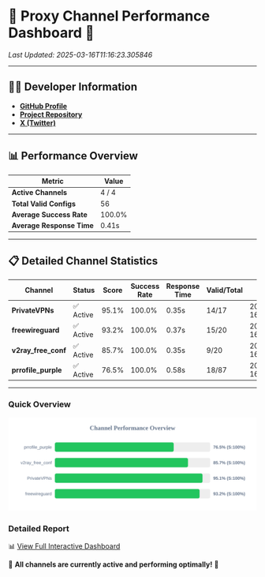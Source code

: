 # 🌟 Proxy Channel Performance Dashboard 🌟

_Last Updated: 2025-03-16T11:16:23.305846_

---

## 👩‍💻 Developer Information

- **[GitHub Profile](https://github.com/4n0nymou3)**  
- **[Project Repository](https://github.com/4n0nymou3/multi-proxy-config-fetcher)**  
- **[X (Twitter)](https://x.com/4n0nymou3)**  

---

## 📊 Performance Overview

| Metric                | Value       |
|-----------------------|-------------|
| **Active Channels**   | 4 / 4       |
| **Total Valid Configs** | 56          |
| **Average Success Rate** | 100.0%      |
| **Average Response Time** | 0.41s       |

---

## 📋 Detailed Channel Statistics

| Channel          | Status     | Score  | Success Rate | Response Time | Valid/Total | Last Success               |
|------------------|------------|--------|--------------|---------------|-------------|----------------------------|
| **PrivateVPNs**  | ✅ Active  | 95.1%  | 100.0% | 0.35s         | 14/17       | 2025-03-16T11:16:22.903014 |
| **freewireguard**  | ✅ Active  | 93.2%  | 100.0% | 0.37s         | 15/20       | 2025-03-16T11:16:23.304046 |
| **v2ray_free_conf**  | ✅ Active  | 85.7%  | 100.0% | 0.35s         | 9/20       | 2025-03-16T11:16:22.521892 |
| **prrofile_purple**  | ✅ Active  | 76.5%  | 100.0% | 0.58s         | 18/87       | 2025-03-16T11:16:22.077482 |

---

### Quick Overview
<div align="center">
  <a href="https://raw.githubusercontent.com/nullluser/NullRepo/refs/heads/main/assets/channel_stats_chart.svg">
    <img src="https://raw.githubusercontent.com/nullluser/NullRepo/refs/heads/main/assets/channel_stats_chart.svg" alt="Source Performance Statistics" width="800">
  </a>
</div>

### Detailed Report
📊 [View Full Interactive Dashboard](https://htmlpreview.github.io/?https://github.com/nullluser/NullRepo/blob/main/assets/performance_report.html)

🎉 **All channels are currently active and performing optimally!** 🎉
